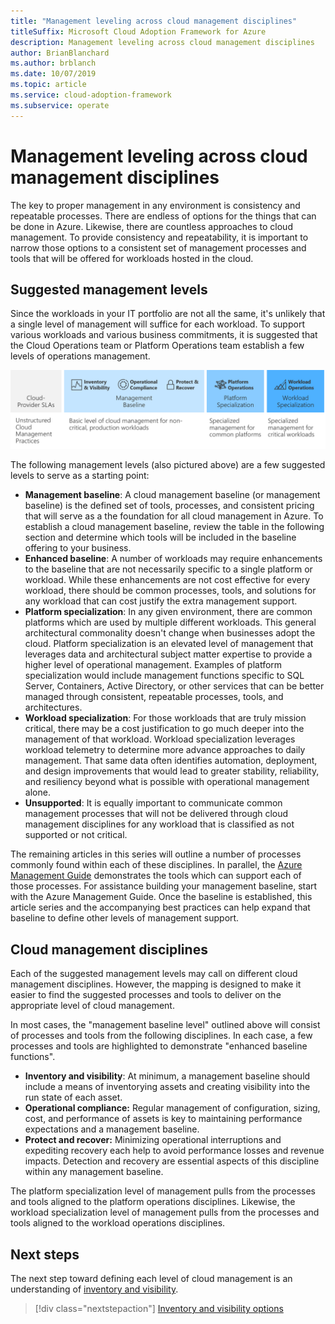 ```yaml
---
title: "Management leveling across cloud management disciplines"
titleSuffix: Microsoft Cloud Adoption Framework for Azure
description: Management leveling across cloud management disciplines
author: BrianBlanchard
ms.author: brblanch
ms.date: 10/07/2019
ms.topic: article
ms.service: cloud-adoption-framework
ms.subservice: operate
---
```


# Management leveling across cloud management disciplines

The key to proper management in any environment is consistency and repeatable processes. There are endless of options for the things that can be done in Azure. Likewise, there are countless approaches to cloud management. To provide consistency and repeatability, it is important to narrow those options to a consistent set of management processes and tools that will be offered for workloads hosted in the cloud.

## Suggested management levels

Since the workloads in your IT portfolio are not all the same, it's unlikely that a single level of management will suffice for each workload. To support various workloads and various business commitments, it is suggested that the Cloud Operations team or Platform Operations team establish a few levels of operations management.

![Manage management levels and maturity in the Cloud Adoption Framework](../../_images/manage/cloud-management-maturity.png)

The following management levels (also pictured above) are a few suggested levels to serve as a starting point:

- **Management baseline**: A cloud management baseline (or management baseline) is the defined set of tools, processes, and consistent pricing that will serve as a the foundation for all cloud management in Azure. To establish a cloud management baseline, review the table in the following section and determine which tools will be included in the baseline offering to your business.
- **Enhanced baseline**: A number of workloads may require enhancements to the baseline that are not necessarily specific to a single platform or workload. While these enhancements are not cost effective for every workload, there should be common processes, tools, and solutions for any workload that can cost justify the extra management support.
- **Platform specialization**: In any given environment, there are common platforms which are used by multiple different workloads. This general architectural commonality doesn't change when businesses adopt the cloud. Platform specialization is an elevated level of management that leverages data and architectural subject matter expertise to provide a higher level of operational management. Examples of platform specialization would include management functions specific to SQL Server, Containers, Active Directory, or other services that can be better managed through consistent, repeatable processes, tools, and architectures.
- **Workload specialization**: For those workloads that are truly mission critical, there may be a cost justification to go much deeper into the management of that workload. Workload specialization leverages workload telemetry to determine more advance approaches to daily management. That same data often identifies automation, deployment, and design improvements that would lead to greater stability, reliability, and resiliency beyond what is possible with operational management alone.
- **Unsupported**: It is equally important to communicate common management processes that will not be delivered through cloud management disciplines for any workload that is classified as not supported or not critical.

The remaining articles in this series will outline a number of processes commonly found within each of these disciplines.
In parallel, the [Azure Management Guide](../azure-management-guide/index.md) demonstrates the tools which can support each of those processes. For assistance building your management baseline, start with the Azure Management Guide. Once the baseline is established, this article series and the accompanying best practices can help expand that baseline to define other levels of management support.

## Cloud management disciplines

Each of the suggested management levels may call on different cloud management disciplines. However, the mapping is designed to make it easier to find the suggested processes and tools to deliver on the appropriate level of cloud management.

In most cases, the "management baseline level" outlined above will consist of processes and tools from the following disciplines. In each case, a few processes and tools are highlighted to demonstrate "enhanced baseline functions".

- **Inventory and visibility**: At minimum, a management baseline should include a means of inventorying assets and creating visibility into the run state of each asset.
- **Operational compliance:** Regular management of configuration, sizing, cost, and performance of assets is key to maintaining performance expectations and a management baseline.
- **Protect and recover:** Minimizing operational interruptions and expediting recovery each help to avoid performance losses and revenue impacts. Detection and recovery are essential aspects of this discipline within any management baseline.

The platform specialization level of management pulls from the processes and tools aligned to the platform operations disciplines.
Likewise, the workload specialization level of management pulls from the processes and tools aligned to the workload operations disciplines.
  
## Next steps

The next step toward defining each level of cloud management is an understanding of [inventory and visibility](./inventory.md).

> [!div class="nextstepaction"]
> [Inventory and visibility options](./inventory.md)
